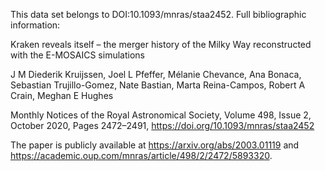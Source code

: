 This data set belongs to DOI:10.1093/mnras/staa2452. Full bibliographic information:

Kraken reveals itself – the merger history of the Milky Way reconstructed with the E-MOSAICS simulations

J M Diederik Kruijssen, Joel L Pfeffer, Mélanie Chevance, Ana Bonaca, Sebastian Trujillo-Gomez, Nate Bastian, Marta Reina-Campos, Robert A Crain, Meghan E Hughes

Monthly Notices of the Royal Astronomical Society, Volume 498, Issue 2, October 2020, Pages 2472–2491, https://doi.org/10.1093/mnras/staa2452

The paper is publicly available at https://arxiv.org/abs/2003.01119 and https://academic.oup.com/mnras/article/498/2/2472/5893320.
